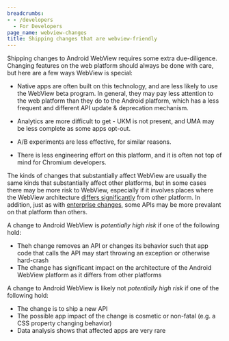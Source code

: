 ```yaml
---
breadcrumbs:
- - /developers
  - For Developers
page_name: webview-changes
title: Shipping changes that are webview-friendly
---
```


Shipping changes to Android WebView requires some extra due-diligence.
Changing features on the web platform should always be done with care, but
here are a few ways WebView is special:

* Native apps are often built on this technology, and are less likely to use the
  WebView beta program. In general, they may pay less attention to the web
  platform than they do to the Android platform, which has a less frequent and
  different API update & deprecation mechanism.

* Analytics are more difficult to get - UKM is not present, and UMA may be less
  complete as some apps opt-out.

* A/B experiments are less effective, for similar reasons.

* There is less engineering effort on this platform, and it is often not top of
  mind for Chromium developers.

The kinds of changes that substantially affect WebView are usually the
same kinds that substantially affect other platforms, but in some cases there
may be more risk to WebView, especially if it involves places where the WebView
architecture [differs significantly](https://chromium.googlesource.com/chromium/src/+/HEAD/android_webview/docs/web-platform-compatibility.md)
from other platform. In addition, just as with
[enterprise changes](https://www.chromium.org/developers/enterprise-changes),
some APIs may be more prevalant on that platform than others.

A change to Android WebView is *potentially high risk* if one of the following hold:
* Theh change removes an API or  changes its behavior such that app code that calls the API may start throwing an exception or otherwise hard-crash
* The change has significant impact on the architecture of the Android WebView platform as it differs from other platforms

A change to Android WebView is likely not *potentially high risk* if one of the following hold:
* The change is to ship a new API
* The possible app impact of the change is cosmetic or non-fatal (e.g. a CSS property changing behavior)
* Data analysis shows that affected apps are very rare
